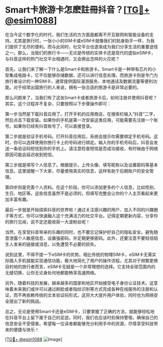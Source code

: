 # Smart卡旅游卡怎麽註冊抖音？[[TG💪+ @esim1088](https://t.me/s/esim1088)]

在当今这个数字化的时代，我们生活的方方面面都离不开互联网和智能设备的支持。尤其是旅行时，一张小小的SIM卡或eSIM卡就像我们的贴身助手一样，为我们提供了无尽的便利。而与此同时，社交平台也逐渐成为我们分享生活的重要途径之一。那么，当我们的旅行卡——无论是传统的实体卡还是现代的虚拟eSIM卡，与抖音这样的热门社交平台相遇时，又会擦出怎样的火花呢？

首先，让我们来了解一下什么是Smart卡和旅游卡。Smart卡是一种带有芯片的小型集成电路卡，它不仅能够存储数据，还可以进行信息处理。而旅游卡则是专门为旅行者设计的一种SIM卡，通常提供国际漫游服务、本地通话及数据流量等便利功能。对于经常出国旅行的人来说，拥有一张合适的旅游卡是非常必要的。

那么问题来了，当我们有了这张Smart卡或者旅游卡后，如何注册并使用抖音呢？其实，这个过程并不复杂，只要按照以下步骤操作即可：

第一步当然是下载抖音应用了。打开手机的应用商店，在搜索栏输入“抖音”二字，然后点击下载安装。如果你的手机是第一次安装这类应用，可能需要先注册一个账号。如果你已经有抖音账号了，可以直接登录。

第二步就是验证手机号码。打开抖音应用后，系统会提示你需要绑定手机号码。这时，你可以选择使用你旅行卡上的号码进行绑定。输入你的手机号码后，抖音会发送一条验证码短信到你的手机上。请注意检查短信是否成功接收，有时候由于网络原因可能会延迟收到短信。

第三步就是填写个人信息了。根据提示，上传头像、填写昵称以及设置密码等基本信息。这里提醒一下大家，尽量使用真实的信息，这样有助于后期账户的安全管理。

第四步则是完善个人资料。在这个阶段，你可以添加更多的个人信息，比如性别、生日、地区等。这些信息虽然不是必须的，但填写完整会让你的个人主页看起来更加丰富有趣。

最后一步就是开始探索抖音的世界啦！通过关注感兴趣的用户、加入不同的兴趣圈子等方式，你可以快速融入这个充满活力的社交平台。记得定期更新内容，分享你的旅行见闻，说不定还能收获一大波粉丝呢！

当然，在享受抖音带来的乐趣的同时，也不要忘记保护好自己的隐私安全。避免随意泄露个人敏感信息，设置强密码，并定期更换密码。此外，还要注意不要轻信陌生人发来的链接或消息，以免遭受不必要的损失。

说到这里，不得不提一下eSIM卡的优势。相比传统的物理SIM卡，eSIM卡无需实际插入手机就能实现通信功能，极大地简化了用户的操作流程。尤其对于频繁更换目的地的旅行者而言，eSIM卡无疑是一个非常理想的选择。它支持全球范围内的无缝切换，让你无论身处何地都能畅享高速网络。

另外，随着科技的发展，越来越多的国家和地区开始接受电子身份认证技术。这意味着未来我们或许可以通过刷脸或者指纹识别等方式完成各种在线服务的注册和认证，而不再依赖传统的文本验证码形式。这将大大提升用户体验，同时也为网络安全提出了新的挑战。

总之，无论是使用Smart卡还是eSIM卡，只要掌握了正确的方法，就能够轻松地在抖音平台上留下属于自己的足迹。同时，我们也应该时刻保持警惕，确保自己的信息安全不受侵害。希望每一位读者都能够充分利用手中的资源，尽情享受科技带来的便捷与快乐！

[[TG💪+ @esim1088](https://t.me/s/esim1088) ![Image](https://i.postimg.cc/4NQfJmqS/Snipaste-2025-05-13-00-14-12.png)]